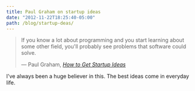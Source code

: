 ```yaml
---
title: Paul Graham on startup ideas
date: "2012-11-22T18:25:40-05:00"
path: /blog/startup-deas/
---
```


> If you know a lot about programming and you start learning about some other
> field, you'll probably see problems that software could solve.
>
> &mdash; Paul Graham, _[How to Get Startup Ideas](http://paulgraham.com/startupideas.html)_

I've always been a huge believer in this. The best ideas come in everyday life.
